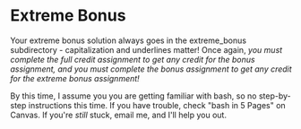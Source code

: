 Extreme Bonus
=============

Your extreme bonus solution always goes in the extreme_bonus subdirectory - capitalization and underlines matter! Once again, *you must complete the full credit assignment to get any credit for the bonus assignment, and you must complete the bonus assignment to get any credit for the extreme bonus assignment!*

By this time, I assume you you are getting familiar with bash, so no step-by-step instructions this time. If you have trouble, check "bash in 5 Pages" on Canvas. If you're *still* stuck, email me, and I'll help you out.
